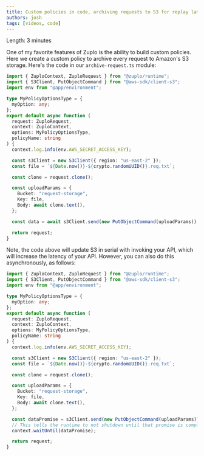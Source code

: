 ```yaml
---
title: Custom policies in code, archiving requests to S3 for replay later
authors: josh
tags: [videos, code]
---
```


<YouTubeVideo url="https://www.youtube-nocookie.com/embed/YqcLu0cXNfE" />

Length: 3 minutes

One of my favorite features of Zuplo is the ability to build custom policies. Here we create a custom policy to archive every request to Amazon's S3 storage. Here's the code in our `archive-request.ts` module:

```ts
import { ZuploContext, ZuploRequest } from "@zuplo/runtime";
import { S3Client, PutObjectCommand } from "@aws-sdk/client-s3";
import env from "@app/environment";

type MyPolicyOptionsType = {
  myOption: any;
};
export default async function (
  request: ZuploRequest,
  context: ZuploContext,
  options: MyPolicyOptionsType,
  policyName: string
) {
  context.log.info(env.AWS_SECRET_ACCESS_KEY);

  const s3Client = new S3Client({ region: "us-east-2" });
  const file = `${Date.now()}-${crypto.randomUUID()}.req.txt`;

  const clone = request.clone();

  const uploadParams = {
    Bucket: "request-storage",
    Key: file,
    Body: await clone.text(),
  };

  const data = await s3Client.send(new PutObjectCommand(uploadParams));

  return request;
}
```

Note, the code above will update S3 in serial with invoking your API, which will increase the latency of your API. However, you can also do this asynchronously, as follows:

```ts
import { ZuploContext, ZuploRequest } from "@zuplo/runtime";
import { S3Client, PutObjectCommand } from "@aws-sdk/client-s3";
import env from "@app/environment";

type MyPolicyOptionsType = {
  myOption: any;
};
export default async function (
  request: ZuploRequest,
  context: ZuploContext,
  options: MyPolicyOptionsType,
  policyName: string
) {
  context.log.info(env.AWS_SECRET_ACCESS_KEY);

  const s3Client = new S3Client({ region: "us-east-2" });
  const file = `${Date.now()}-${crypto.randomUUID()}.req.txt`;

  const clone = request.clone();

  const uploadParams = {
    Bucket: "request-storage",
    Key: file,
    Body: await clone.text(),
  };

  const dataPromise = s3Client.send(new PutObjectCommand(uploadParams));
  // This tells the runtime to not shutdown until that promise is complete
  context.waitUntil(dataPromise);

  return request;
}
```
